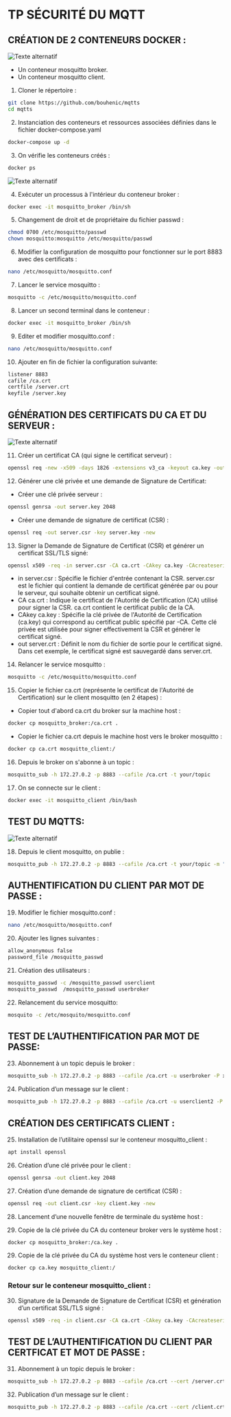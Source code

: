 # TP SÉCURITÉ DU MQTT
## CRÉATION DE 2 CONTENEURS DOCKER :
![Texte alternatif](../mqtt.drawio.svg)

- Un conteneur mosquitto broker.
- Un conteneur mosquitto client.

1. Cloner le répertoire :
```bash
git clone https://github.com/bouhenic/mqtts
cd mqtts
```
2. Instanciation des conteneurs et ressources associées définies dans le fichier docker-compose.yaml
```bash
docker-compose up -d
```
3. On vérifie les conteneurs créés :
```bash
docker ps
```
![Texte alternatif](../scr1.png)

4. Exécuter un processus à l'intérieur du conteneur broker :
```bash
docker exec -it mosquitto_broker /bin/sh
```
5. Changement de droit et de propriétaire du fichier passwd :
```bash
chmod 0700 /etc/mosquitto/passwd
chown mosquitto:mosquitto /etc/mosquitto/passwd
```
6. Modifier la configuration de mosquitto pour fonctionner sur le port 8883 avec des certificats :
```bash
nano /etc/mosquitto/mosquitto.conf
```
7. Lancer le service mosquitto :
```bash
mosquitto -c /etc/mosquitto/mosquitto.conf
```
8. Lancer un second terminal dans le conteneur :
```bash
docker exec -it mosquitto_broker /bin/sh
```
9. Editer et modifier mosquitto.conf :
```bash
nano /etc/mosquitto/mosquitto.conf
```
10. Ajouter en fin de fichier la configuration suivante:
```bash
listener 8883
cafile /ca.crt
certfile /server.crt
keyfile /server.key
```
## GÉNÉRATION DES CERTIFICATS DU CA ET DU SERVEUR :
![Texte alternatif](../echsslmqtt.svg)

11. Créer un certificat CA (qui signe le certificat serveur) :
```bash
openssl req -new -x509 -days 1826 -extensions v3_ca -keyout ca.key -out ca.crt
```
12. Générer une clé privée et une demande de Signature de Certificat:
- Créer une clé privée serveur :
```bash
openssl genrsa -out server.key 2048
```
- Créer une demande de signature de certificat (CSR) :
```bash
openssl req -out server.csr -key server.key -new
```

13. Signer la Demande de Signature de Certificat (CSR) et générer un certificat SSL/TLS signé:
```bash
openssl x509 -req -in server.csr -CA ca.crt -CAkey ca.key -CAcreateserial -out server.crt -days 360
```
- in server.csr : Spécifie le fichier d'entrée contenant la CSR. server.csr est le fichier qui contient la demande de certificat générée par ou pour le serveur, qui souhaite obtenir un certificat signé.
- CA ca.crt : Indique le certificat de l'Autorité de Certification (CA) utilisé pour signer la CSR. ca.crt contient le certificat public de la CA.
- CAkey ca.key : Spécifie la clé privée de l'Autorité de Certification (ca.key) qui correspond au certificat public spécifié par -CA. Cette clé privée est utilisée pour signer effectivement la CSR et générer le certificat signé.
- out server.crt : Définit le nom du fichier de sortie pour le certificat signé. Dans cet exemple, le certificat signé est sauvegardé dans server.crt.
  
14. Relancer le service mosquitto :
```bash
mosquitto -c /etc/mosquitto/mosquitto.conf
```

15. Copier le fichier ca.crt (représente le certificat de l'Autorité de Certification) sur le client mosquitto (en 2 étapes) :
- Copier tout d'abord ca.crt du broker sur la machine host :
```bash
docker cp mosquitto_broker:/ca.crt .
```

- Copier le fichier ca.crt depuis le machine host vers le broker mosquitto :
```bash
docker cp ca.crt mosquitto_client:/
```

16. Depuis le broker on s'abonne à un topic :
```bash
mosquitto_sub -h 172.27.0.2 -p 8883 --cafile /ca.crt -t your/topic
```

17. On se connecte sur le client :
```bash
docker exec -it mosquitto_client /bin/bash
```
## TEST DU MQTTS:
![Texte alternatif](../ssl-4.svg)

18. Depuis le client mosquitto, on publie :
```bash
mosquitto_pub -h 172.27.0.2 -p 8883 --cafile /ca.crt -t your/topic -m "Hello world"
```

## AUTHENTIFICATION DU CLIENT PAR MOT DE PASSE :

19. Modifier le fichier mosquitto.conf :
```bash
nano /etc/mosquitto/mosquitto.conf
```
20. Ajouter les lignes suivantes :
```bash
allow_anonymous false
password_file /mosquitto_passwd
```
21. Création des utilisateurs :
```bash
mosquitto_passwd -c /mosquitto_passwd userclient
mosquitto_passwd  /mosquitto_passwd userbroker
```
22. Relancement du service mosquitto:
```bash
mosquito -c /etc/mosquito/mosquitto.conf
```
## TEST DE L’AUTHENTIFICATION PAR MOT DE PASSE:
23. Abonnement à un topic depuis le broker :
```bash
mosquitto_sub -h 172.27.0.2 -p 8883 --cafile /ca.crt -u userbroker -P xxxxxxxxxx -t your/topic
```
24. Publication d’un message sur le client :
```bash
mosquitto_pub -h 172.27.0.2 -p 8883 --cafile /ca.crt -u userclient2 -P xxxxxxxxxx -t your/topic -m "Hello world"
```
## CRÉATION DES CERTIFICATS CLIENT :
25. Installation de l’utilitaire openssl sur le conteneur mosquitto_client :
```bash
apt install openssl
```
26. Création d’une clé privée pour le client  :
```bash
openssl genrsa -out client.key 2048
```
27. Création d’une demande de signature de certificat (CSR)  :
```bash
openssl req -out client.csr -key client.key -new
```
28. Lancement d’une nouvelle fenêtre de terminale du système host :

28. Copie de la clé privée du CA du conteneur broker vers le système host  :
```bash
docker cp mosquitto_broker:/ca.key .
```
29. Copie de la clé privée du CA du système host vers le conteneur client  :
```bash
docker cp ca.key mosquitto_client:/
```
### Retour sur le conteneur mosquitto_client :
30. Signature de la Demande de Signature de Certificat (CSR) et génération d’un certificat SSL/TLS signé  :
```bash
openssl x509 -req -in client.csr -CA ca.crt -CAkey ca.key -CAcreateserial -out client.crt -days 360
```
## TEST DE L’AUTHENTIFICATION DU CLIENT PAR CERTFICAT ET MOT DE PASSE :
31. Abonnement à un topic depuis le broker :
```bash
mosquitto_sub -h 172.27.0.2 -p 8883 --cafile /ca.crt --cert /server.crt --key /server.key -u userbroker -P xxxxxxxx -t "your/topic"
```
32. Publication d’un message sur le client :
```bash
mosquitto_pub -h 172.27.0.2 -p 8883 --cafile /ca.crt --cert /client.crt --key /client.key -u userclient -P xxxxxxxx -t "your/topic" -m "Hello world"
```
